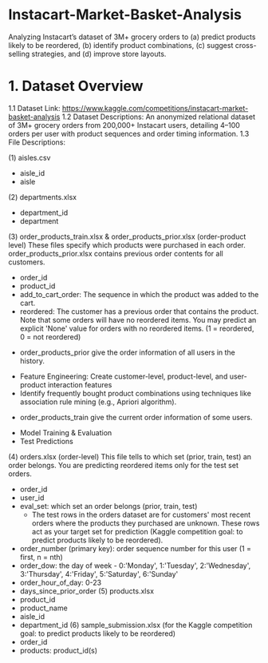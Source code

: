 # Instacart-Market-Basket-Analysis
 Analyzing Instacart’s dataset of 3M+ grocery orders to (a) predict products likely to be reordered, (b) identify product combinations, (c) suggest cross-selling strategies, and (d) improve store layouts.

# 1. Dataset Overview
 1.1 Dataset Link: https://www.kaggle.com/competitions/instacart-market-basket-analysis 
 1.2 Dataset Descriptions: An anonymized relational dataset of 3M+ grocery orders from 200,000+ Instacart users, detailing 4–100 orders per user with product sequences and order timing information.
 1.3 File Descriptions: 
 
 (1) aisles.csv
 - aisle_id
 - aisle
 
 (2) departments.xlsx
 - department_id
 - department
 
 (3) order_products_train.xlsx & order_products_prior.xlsx (order-product level)
 These files specify which products were purchased in each order. order_products_prior.xlsx contains previous order contents for all customers. 
 - order_id
 - product_id
 - add_to_cart_order: The sequence in which the product was added to the cart.
 - reordered: The customer has a previous order that contains the product. Note that some orders will have no reordered items.  You may predict an explicit 'None' value for orders with no reordered items. (1 = reordered, 0 = not reordered)

 * order_products_prior give the order information of all users in the history.
 - Feature Engineering: Create customer-level, product-level, and user-product interaction features
 - Identify frequently bought product combinations using techniques like association rule mining (e.g., Apriori algorithm).
 
 * order_products_train give the current order information of some users.
 - Model Training & Evaluation
 - Test Predictions 
 
 (4) orders.xlsx (order-level)
 This file tells to which set (prior, train, test) an order belongs. You are predicting reordered items only for the test set orders. 
 - order_id
 - user_id
 - eval_set: which set an order belongs (prior, train, test)
   * The test rows in the orders dataset are for customers' most recent orders where the products they purchased are unknown. These rows act as your target set for prediction (Kaggle competition goal: to predict products likely to be reordered).
 - order_number (primary key): order sequence number for this user (1 = first, n = nth)
 - order_dow: the day of week - 0:'Monday', 1:'Tuesday', 2:'Wednesday', 3:'Thursday', 4:'Friday', 5:'Saturday', 6:'Sunday'
 - order_hour_of_day: 0-23
 - days_since_prior_order
 (5) products.xlsx
 - product_id
 - product_name
 - aisle_id
 - department_id
 (6) sample_submission.xlsx (for the Kaggle competition goal: to predict products likely to be reordered)
 - order_id
 - products: product_id(s)  
